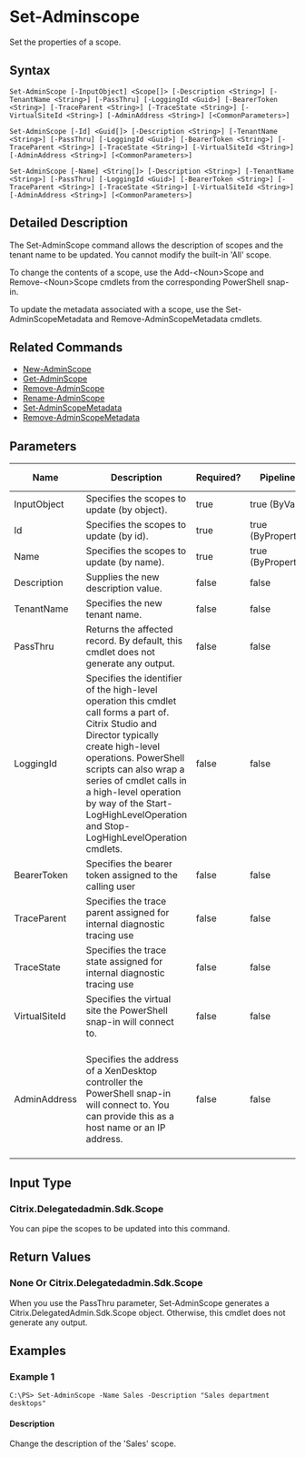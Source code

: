 ﻿
# Set-Adminscope
Set the properties of a scope.
## Syntax

```
Set-AdminScope [-InputObject] <Scope[]> [-Description <String>] [-TenantName <String>] [-PassThru] [-LoggingId <Guid>] [-BearerToken <String>] [-TraceParent <String>] [-TraceState <String>] [-VirtualSiteId <String>] [-AdminAddress <String>] [<CommonParameters>]  
  
Set-AdminScope [-Id] <Guid[]> [-Description <String>] [-TenantName <String>] [-PassThru] [-LoggingId <Guid>] [-BearerToken <String>] [-TraceParent <String>] [-TraceState <String>] [-VirtualSiteId <String>] [-AdminAddress <String>] [<CommonParameters>]  
  
Set-AdminScope [-Name] <String[]> [-Description <String>] [-TenantName <String>] [-PassThru] [-LoggingId <Guid>] [-BearerToken <String>] [-TraceParent <String>] [-TraceState <String>] [-VirtualSiteId <String>] [-AdminAddress <String>] [<CommonParameters>]
```

## Detailed Description
The Set-AdminScope command allows the description of scopes and the tenant name to be updated. You cannot modify the built-in 'All' scope.

To change the contents of a scope, use the Add-&lt;Noun&gt;Scope and Remove-&lt;Noun&gt;Scope cmdlets from the corresponding PowerShell snap-in.

To update the metadata associated with a scope, use the Set-AdminScopeMetadata and Remove-AdminScopeMetadata cmdlets.


## Related Commands

* [New-AdminScope](../New-AdminScope/)
* [Get-AdminScope](../Get-AdminScope/)
* [Remove-AdminScope](../Remove-AdminScope/)
* [Rename-AdminScope](../Rename-AdminScope/)
* [Set-AdminScopeMetadata](../Set-AdminScopeMetadata/)
* [Remove-AdminScopeMetadata](../Remove-AdminScopeMetadata/)
## Parameters
| Name   | Description | Required? | Pipeline Input | Default Value |
| --- | --- | --- | --- | --- |
| InputObject | Specifies the scopes to update (by object). | true | true (ByValue) |  |
| Id | Specifies the scopes to update (by id). | true | true (ByPropertyName) |  |
| Name | Specifies the scopes to update (by name). | true | true (ByPropertyName) |  |
| Description | Supplies the new description value. | false | false |  |
| TenantName | Specifies the new tenant name. | false | false |  |
| PassThru | Returns the affected record. By default, this cmdlet does not generate any output. | false | false | False |
| LoggingId | Specifies the identifier of the high-level operation this cmdlet call forms a part of. Citrix Studio and Director typically create high-level operations. PowerShell scripts can also wrap a series of cmdlet calls in a high-level operation by way of the Start-LogHighLevelOperation and Stop-LogHighLevelOperation cmdlets. | false | false |  |
| BearerToken | Specifies the bearer token assigned to the calling user | false | false |  |
| TraceParent | Specifies the trace parent assigned for internal diagnostic tracing use | false | false |  |
| TraceState | Specifies the trace state assigned for internal diagnostic tracing use | false | false |  |
| VirtualSiteId | Specifies the virtual site the PowerShell snap-in will connect to. | false | false |  |
| AdminAddress | Specifies the address of a XenDesktop controller the PowerShell snap-in will connect to. You can provide this as a host name or an IP address. | false | false | Localhost. Once a value is provided by any cmdlet, this value becomes the default. |

## Input Type

### Citrix.Delegatedadmin.Sdk.Scope
You can pipe the scopes to be updated into this command.
## Return Values

### None Or Citrix.Delegatedadmin.Sdk.Scope
When you use the PassThru parameter, Set-AdminScope generates a Citrix.DelegatedAdmin.Sdk.Scope object. Otherwise, this cmdlet does not generate any output.
## Examples

### Example 1

```
C:\PS> Set-AdminScope -Name Sales -Description "Sales department desktops"
```

#### Description
Change the description of the 'Sales' scope.
